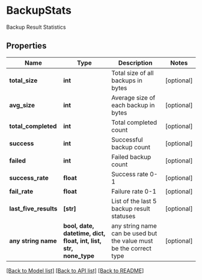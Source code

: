 # BackupStats

Backup Result Statistics

## Properties
Name | Type | Description | Notes
------------ | ------------- | ------------- | -------------
**total_size** | **int** | Total size of all backups in bytes | [optional] 
**avg_size** | **int** | Average size of each backup in bytes | [optional] 
**total_completed** | **int** | Total completed count | [optional] 
**success** | **int** | Successful backup count | [optional] 
**failed** | **int** | Failed backup count | [optional] 
**success_rate** | **float** | Success rate 0-1 | [optional] 
**fail_rate** | **float** | Failure rate 0-1 | [optional] 
**last_five_results** | **[str]** | List of the last 5 backup result statuses | [optional] 
**any string name** | **bool, date, datetime, dict, float, int, list, str, none_type** | any string name can be used but the value must be the correct type | [optional]

[[Back to Model list]](../README.md#documentation-for-models) [[Back to API list]](../README.md#documentation-for-api-endpoints) [[Back to README]](../README.md)


